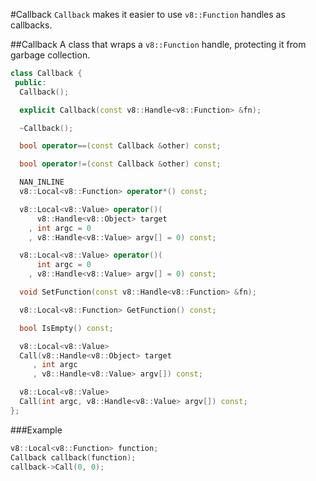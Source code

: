 #Callback
`Callback` makes it easier to use `v8::Function` handles as callbacks.

##Callback
A class that wraps a `v8::Function` handle, protecting it from garbage collection.
```c++
class Callback {
 public:
  Callback();

  explicit Callback(const v8::Handle<v8::Function> &fn);

  ~Callback();

  bool operator==(const Callback &other) const;

  bool operator!=(const Callback &other) const;

  NAN_INLINE
  v8::Local<v8::Function> operator*() const;

  v8::Local<v8::Value> operator()(
      v8::Handle<v8::Object> target
    , int argc = 0
    , v8::Handle<v8::Value> argv[] = 0) const;

  v8::Local<v8::Value> operator()(
      int argc = 0
    , v8::Handle<v8::Value> argv[] = 0) const;

  void SetFunction(const v8::Handle<v8::Function> &fn);

  v8::Local<v8::Function> GetFunction() const;

  bool IsEmpty() const;

  v8::Local<v8::Value>
  Call(v8::Handle<v8::Object> target
     , int argc
     , v8::Handle<v8::Value> argv[]) const;

  v8::Local<v8::Value>
  Call(int argc, v8::Handle<v8::Value> argv[]) const;
};
```

###Example
```c++
v8::Local<v8::Function> function;
Callback callback(function);
callback->Call(0, 0);
```
